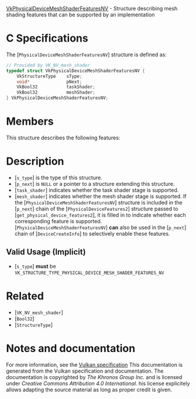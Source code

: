 [VkPhysicalDeviceMeshShaderFeaturesNV](https://www.khronos.org/registry/vulkan/specs/1.3-extensions/man/html/VkPhysicalDeviceMeshShaderFeaturesNV.html) - Structure describing mesh shading features that can be supported by an implementation

# C Specifications
The [`PhysicalDeviceMeshShaderFeaturesNV`] structure is defined as:
```c
// Provided by VK_NV_mesh_shader
typedef struct VkPhysicalDeviceMeshShaderFeaturesNV {
    VkStructureType    sType;
    void*              pNext;
    VkBool32           taskShader;
    VkBool32           meshShader;
} VkPhysicalDeviceMeshShaderFeaturesNV;
```

# Members
This structure describes the following features:

# Description
- [`s_type`] is the type of this structure.
- [`p_next`] is `NULL` or a pointer to a structure extending this structure.
- [`task_shader`] indicates whether the task shader stage is supported.
- [`mesh_shader`] indicates whether the mesh shader stage is supported.
If the [`PhysicalDeviceMeshShaderFeaturesNV`] structure is included in the [`p_next`] chain of the
[`PhysicalDeviceFeatures2`] structure passed to
[`get_physical_device_features2`], it is filled in to indicate whether each
corresponding feature is supported.
[`PhysicalDeviceMeshShaderFeaturesNV`] **can**  also be used in the [`p_next`] chain of
[`DeviceCreateInfo`] to selectively enable these features.
## Valid Usage (Implicit)
-  [`s_type`] **must**  be `VK_STRUCTURE_TYPE_PHYSICAL_DEVICE_MESH_SHADER_FEATURES_NV`

# Related
- [`VK_NV_mesh_shader`]
- [`Bool32`]
- [`StructureType`]

# Notes and documentation
For more information, see the [Vulkan specification](https://www.khronos.org/registry/vulkan/specs/1.3-extensions/html/vkspec.html)
This documentation is generated from the Vulkan specification and documentation.
The documentation is copyrighted by *The Khronos Group Inc.* and is licensed under *Creative Commons Attribution 4.0 International*.
his license explicitely allows adapting the source material as long as proper credit is given.
        